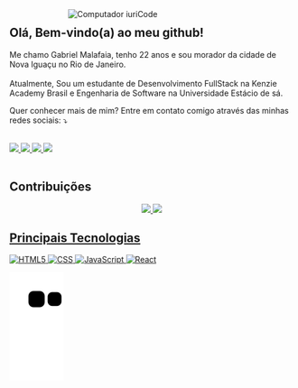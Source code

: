 <img src="https://raw.githubusercontent.com/MicaelliMedeiros/micaellimedeiros/master/image/computer-illustration.png" min-width="400px" max-width="400px" width="400px" align="right" alt="Computador iuriCode">

## Olá, Bem-vindo(a) ao meu github!

<p align="left"> 
  Me chamo Gabriel Malafaia, tenho 22 anos e sou morador da cidade de Nova Iguaçu no Rio de Janeiro.
  </br>
  </br>
  Atualmente, Sou um estudante de Desenvolvimento FullStack na Kenzie Academy Brasil e Engenharia de Software na Universidade Estácio de sá.
</p>

<p align="left">
  Quer conhecer mais de mim? Entre em contato comigo através das minhas redes sociais: ⤵️
</p>

</br>

<div> 
  <a href="https://www.instagram.com/gabrielmlf20/" target="_blank">
    <img src="https://img.shields.io/badge/-Instagram-%23E4405F?style=for-the-badge&logo=instagram&logoColor=white">
  </a>
 <a href="https://discord.gg/Vmt3eWcv" target="_blank">
   <img src="https://img.shields.io/badge/Discord-7289DA?style=for-the-badge&logo=discord&logoColor=white">
  </a> 
  <a href = "mailto:gabrielbsnsp@gmail.com">
    <img src="https://img.shields.io/badge/-Gmail-%23333?style=for-the-badge&logo=gmail&logoColor=white">
  </a>
  <a href="https://www.linkedin.com/in/gabrielmalafaia/" target="_blank">
    <img src="https://img.shields.io/badge/-LinkedIn-%230077B5?style=for-the-badge&logo=linkedin&logoColor=white">
  </a> 
</div>

</br>

## Contribuições

<div align="center">
  <a href="https://github.com/Gabriel-Malafaia">
  <img height="150em" src="https://github-readme-stats.vercel.app/api?username=Gabriel-Malafaia&show_icons=true&theme=dracula&include_all_commits=true&count_private=true"/>
  <img height="150em" src="https://github-readme-stats.vercel.app/api/top-langs/?username=Gabriel-Malafaia&layout=compact&langs_count=7&theme=dracula"/>
</div>

## Principais Tecnologias

![HTML5](https://img.shields.io/badge/-HTML5-333333?style=flat&logo=HTML5)
![CSS](https://img.shields.io/badge/-CSS-333333?style=flat&logo=CSS3&logoColor=1572B6)
![JavaScript](https://img.shields.io/badge/-JavaScript-333333?style=flat&logo=javascript)
![React](https://img.shields.io/badge/-React-333333?style=flat&logo=react)
  
![Snake animation](https://github.com/rafaballerini/rafaballerini/blob/output/github-contribution-grid-snake.svg)
 
